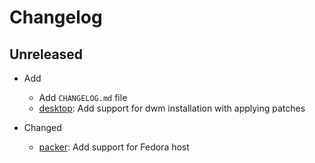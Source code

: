 # Changelog

## Unreleased

* Add
  * Add `CHANGELOG.md` file
  * [desktop](desktop/README.md): Add support for dwm installation with applying patches

* Changed
  * [packer](packer/README.md): Add support for Fedora host

